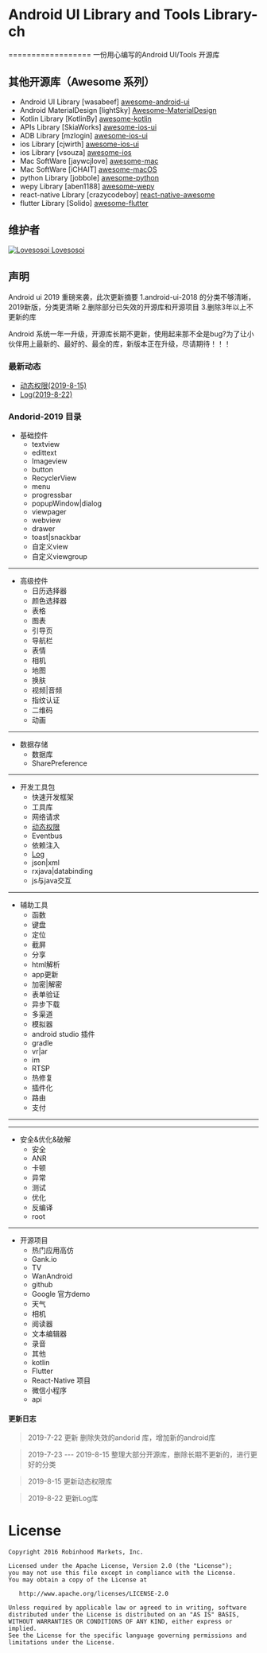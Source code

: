 # Android UI Library and Tools Library-ch
==================
一份用心编写的Android UI/Tools 开源库

## 其他开源库（Awesome 系列）
- Android UI Library [wasabeef]  [awesome-android-ui](https://github.com/wasabeef/awesome-android-ui)
- Android MaterialDesign [lightSky]  [Awesome-MaterialDesign](https://github.com/lightSky/Awesome-MaterialDesign)
- Kotlin Library [KotlinBy]  [awesome-kotlin](https://github.com/KotlinBy/awesome-kotlin)
- APIs Library [SkiaWorks]  [awesome-ios-ui](https://github.com/SkiaWorks/Awesome_APIs)
- ADB Library [mzlogin]  [awesome-ios-ui](https://github.com/mzlogin/awesome-adb)
- ios Library [cjwirth]  [awesome-ios-ui](https://github.com/cjwirth/awesome-ios-ui)
- ios Library [vsouza]  [awesome-ios](https://github.com/vsouza/awesome-ios) 
- Mac SoftWare [jaywcjlove]  [awesome-mac](https://github.com/jaywcjlove/awesome-mac)
- Mac SoftWare [iCHAIT] [awesome-macOS](https://github.com/iCHAIT/awesome-macOS)
- python Library [jobbole] [awesome-python](https://github.com/jobbole/awesome-python-cn)
- wepy Library [aben1188] [awesome-wepy](https://github.com/aben1188/awesome-wepy)
- react-native Library [crazycodeboy] [react-native-awesome](https://github.com/crazycodeboy/react-native-awesome)
- flutter Library [Solido] [awesome-flutter](https://github.com/Solido/awesome-flutter)

## 维护者
[![Lovesosoi](pic/lovesosoi.png) Lovesosoi](https://github.com/lvm0306)  

## 声明

Android ui 2019 重磅来袭，此次更新摘要
1.android-ui-2018 的分类不够清晰，2019新版，分类更清晰
2.删除部分已失效的开源库和开源项目
3.删除3年以上不更新的库

Android 系统一年一升级，开源库长期不更新，使用起来那不全是bug?为了让小伙伴用上最新的、最好的、最全的库，新版本正在升级，尽请期待！！！

### 最新动态

- [动态权限(2019-8-15)](pages/动态权限.md)
- [Log(2019-8-22)](pages/Log.md)



### Andorid-2019 目录


- 基础控件
    - textview
    - edittext
    - Imageview
    - button
    - RecyclerView
    - menu
    - progressbar
    - popupWindow|dialog
    - viewpager
    - webview
    - drawer
    - toast|snackbar
    - 自定义view
    - 自定义viewgroup
    
----

- 高级控件
    - 日历选择器
    - 颜色选择器
    - 表格
    - 图表
    - 引导页
    - 导航栏
    - 表情
    - 相机
    - 地图
    - 换肤
    - 视频|音频
    - 指纹认证
    - 二维码
    - 动画

 -----

- 数据存储
    - 数据库
    - SharePreference

-----
- 开发工具包
    - 快速开发框架
    - 工具库
    - 网络请求
    - [动态权限](pages/动态权限.md)
    - Eventbus
    - 依赖注入
    - [Log](pages/Log.md)
    - json|xml
    - rxjava|databinding
    - js与java交互

-----
- 辅助工具
    - 函数
    - 键盘
    - 定位
    - 截屏
    - 分享
    - html解析
    - app更新
    - 加密|解密
    - 表单验证
    - 异步下载
    - 多渠道
    - 模拟器
    - android studio 插件
    - gradle
    - vr|ar
    - im
    - RTSP
    - 热修复
    - 插件化
    - 路由
    - 支付

-----

-----
- 安全&优化&破解
    - 安全
    - ANR
    - 卡顿
    - 异常
    - 测试
    - 优化
    - 反编译
    - root
 
-----

- 开源项目
    - 热门应用高仿
    - Gank.io
    - TV
    - WanAndroid
    - github
    - Google 官方demo
    - 天气
    - 相机
    - 阅读器
    - 文本编辑器
    - 录音
    - 其他
    - kotlin
    - Flutter
    - React-Native 项目
    - 微信小程序
    - api


#### 更新日志

>2019-7-22 更新 
删除失效的andorid 库，增加新的android库

>2019-7-23  ---  2019-8-15 
整理大部分开源库，删除长期不更新的，进行更好的分类

>2019-8-15
更新动态权限库

>2019-8-22
更新Log库

License
=======

    Copyright 2016 Robinhood Markets, Inc.

    Licensed under the Apache License, Version 2.0 (the "License");
    you may not use this file except in compliance with the License.
    You may obtain a copy of the License at

       http://www.apache.org/licenses/LICENSE-2.0

    Unless required by applicable law or agreed to in writing, software
    distributed under the License is distributed on an "AS IS" BASIS,
    WITHOUT WARRANTIES OR CONDITIONS OF ANY KIND, either express or implied.
    See the License for the specific language governing permissions and
    limitations under the License.

